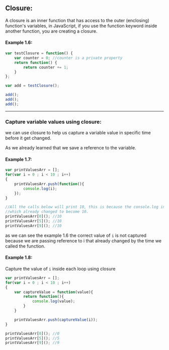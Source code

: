 ## Closure: 
A closure is an inner function that has access to the outer (enclosing) function's variables, in JavaScript, if you use the function keyword inside another function, you are creating a closure.

#### Example 1.6:
```javascript
var testClosure = function() {
    var counter = 0; //counter is a private property
    return function() {
        return counter += 1;
    }
};

var add = testClosure();

add();
add();
add();
```

---

### Capture variable values using closure: 

we can use closure to help us capture a variable value in specific time before it get changed.

As we already learned that we save a reference to the variable.

#### Example 1.7:
```javascript
var printValuesArr = [];
for(var i = 0 ; i < 10 ; i++)
{
    printValuesArr.push(function(){
        console.log(i);
    });
}

//All the calls below will print 10, this is because the console.log inside each function is having a reference to i variables,
//which already changed to become 10.
printValuesArr[0](); //10
printValuesArr[5](); //10
printValuesArr[9](); //10
```

as we can see the example 1.6 the correct value of `i` is not captured because we are passing reference to i that already changed by the time we called the function.

#### Example 1.8:
Capture the value of `i` inside each loop using closure

```javascript
var printValuesArr = [];
for(var i = 0 ; i < 10 ; i++)
{
    var captureValue = function(value){
        return function(){
            console.log(value);
        }
    }

    printValuesArr.push(captureValue(i));
}

printValuesArr[0](); //0
printValuesArr[5](); //5
printValuesArr[9](); //9
```

